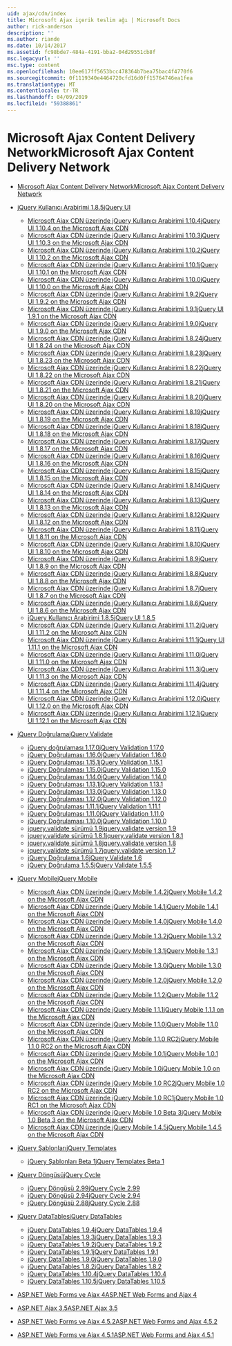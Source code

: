 ```yaml
---
uid: ajax/cdn/index
title: Microsoft Ajax içerik teslim ağı | Microsoft Docs
author: rick-anderson
description: ''
ms.author: riande
ms.date: 10/14/2017
ms.assetid: fc98bde7-484a-4191-bba2-04d29551cb8f
msc.legacyurl: ''
msc.type: content
ms.openlocfilehash: 10ee617ff5653bcc478364b7bea75bac4f4770f6
ms.sourcegitcommit: 0f1119340e4464720cfd16d0ff15764746ea1fea
ms.translationtype: MT
ms.contentlocale: tr-TR
ms.lasthandoff: 04/09/2019
ms.locfileid: "59388861"
---
```

# <a name="microsoft-ajax-content-delivery-network"></a><span data-ttu-id="c15b9-102">Microsoft Ajax Content Delivery Network</span><span class="sxs-lookup"><span data-stu-id="c15b9-102">Microsoft Ajax Content Delivery Network</span></span>

- [<span data-ttu-id="c15b9-103">Microsoft Ajax Content Delivery Network</span><span class="sxs-lookup"><span data-stu-id="c15b9-103">Microsoft Ajax Content Delivery Network</span></span>](overview.md)
- [<span data-ttu-id="c15b9-104">jQuery Kullanıcı Arabirimi 1.8.5</span><span class="sxs-lookup"><span data-stu-id="c15b9-104">jQuery UI</span></span>](jquery-ui/index.md)

    - [<span data-ttu-id="c15b9-105">Microsoft Ajax CDN üzerinde jQuery Kullanıcı Arabirimi 1.10.4</span><span class="sxs-lookup"><span data-stu-id="c15b9-105">jQuery UI 1.10.4 on the Microsoft Ajax CDN</span></span>](jquery-ui/cdnjqueryui1104.md)
    - [<span data-ttu-id="c15b9-106">Microsoft Ajax CDN üzerinde jQuery Kullanıcı Arabirimi 1.10.3</span><span class="sxs-lookup"><span data-stu-id="c15b9-106">jQuery UI 1.10.3 on the Microsoft Ajax CDN</span></span>](jquery-ui/cdnjqueryui1103.md)
    - [<span data-ttu-id="c15b9-107">Microsoft Ajax CDN üzerinde jQuery Kullanıcı Arabirimi 1.10.2</span><span class="sxs-lookup"><span data-stu-id="c15b9-107">jQuery UI 1.10.2 on the Microsoft Ajax CDN</span></span>](jquery-ui/cdnjqueryui1102.md)
    - [<span data-ttu-id="c15b9-108">Microsoft Ajax CDN üzerinde jQuery Kullanıcı Arabirimi 1.10.1</span><span class="sxs-lookup"><span data-stu-id="c15b9-108">jQuery UI 1.10.1 on the Microsoft Ajax CDN</span></span>](jquery-ui/cdnjqueryui1101.md)
    - [<span data-ttu-id="c15b9-109">Microsoft Ajax CDN üzerinde jQuery Kullanıcı Arabirimi 1.10.0</span><span class="sxs-lookup"><span data-stu-id="c15b9-109">jQuery UI 1.10.0 on the Microsoft Ajax CDN</span></span>](jquery-ui/cdnjqueryui1100.md)
    - [<span data-ttu-id="c15b9-110">Microsoft Ajax CDN üzerinde jQuery Kullanıcı Arabirimi 1.9.2</span><span class="sxs-lookup"><span data-stu-id="c15b9-110">jQuery UI 1.9.2 on the Microsoft Ajax CDN</span></span>](jquery-ui/cdnjqueryui192.md)
    - [<span data-ttu-id="c15b9-111">Microsoft Ajax CDN üzerinde jQuery Kullanıcı Arabirimi 1.9.1</span><span class="sxs-lookup"><span data-stu-id="c15b9-111">jQuery UI 1.9.1 on the Microsoft Ajax CDN</span></span>](jquery-ui/cdnjqueryui191.md)
    - [<span data-ttu-id="c15b9-112">Microsoft Ajax CDN üzerinde jQuery Kullanıcı Arabirimi 1.9.0</span><span class="sxs-lookup"><span data-stu-id="c15b9-112">jQuery UI 1.9.0 on the Microsoft Ajax CDN</span></span>](jquery-ui/cdnjqueryui190.md)
    - [<span data-ttu-id="c15b9-113">Microsoft Ajax CDN üzerinde jQuery Kullanıcı Arabirimi 1.8.24</span><span class="sxs-lookup"><span data-stu-id="c15b9-113">jQuery UI 1.8.24 on the Microsoft Ajax CDN</span></span>](jquery-ui/cdnjqueryui1824.md)
    - [<span data-ttu-id="c15b9-114">Microsoft Ajax CDN üzerinde jQuery Kullanıcı Arabirimi 1.8.23</span><span class="sxs-lookup"><span data-stu-id="c15b9-114">jQuery UI 1.8.23 on the Microsoft Ajax CDN</span></span>](jquery-ui/cdnjqueryui1823.md)
    - [<span data-ttu-id="c15b9-115">Microsoft Ajax CDN üzerinde jQuery Kullanıcı Arabirimi 1.8.22</span><span class="sxs-lookup"><span data-stu-id="c15b9-115">jQuery UI 1.8.22 on the Microsoft Ajax CDN</span></span>](jquery-ui/cdnjqueryui1822.md)
    - [<span data-ttu-id="c15b9-116">Microsoft Ajax CDN üzerinde jQuery Kullanıcı Arabirimi 1.8.21</span><span class="sxs-lookup"><span data-stu-id="c15b9-116">jQuery UI 1.8.21 on the Microsoft Ajax CDN</span></span>](jquery-ui/cdnjqueryui1821.md)
    - [<span data-ttu-id="c15b9-117">Microsoft Ajax CDN üzerinde jQuery Kullanıcı Arabirimi 1.8.20</span><span class="sxs-lookup"><span data-stu-id="c15b9-117">jQuery UI 1.8.20 on the Microsoft Ajax CDN</span></span>](jquery-ui/cdnjqueryui1820.md)
    - [<span data-ttu-id="c15b9-118">Microsoft Ajax CDN üzerinde jQuery Kullanıcı Arabirimi 1.8.19</span><span class="sxs-lookup"><span data-stu-id="c15b9-118">jQuery UI 1.8.19 on the Microsoft Ajax CDN</span></span>](jquery-ui/cdnjqueryui1819.md)
    - [<span data-ttu-id="c15b9-119">Microsoft Ajax CDN üzerinde jQuery Kullanıcı Arabirimi 1.8.18</span><span class="sxs-lookup"><span data-stu-id="c15b9-119">jQuery UI 1.8.18 on the Microsoft Ajax CDN</span></span>](jquery-ui/cdnjqueryui1818.md)
    - [<span data-ttu-id="c15b9-120">Microsoft Ajax CDN üzerinde jQuery Kullanıcı Arabirimi 1.8.17</span><span class="sxs-lookup"><span data-stu-id="c15b9-120">jQuery UI 1.8.17 on the Microsoft Ajax CDN</span></span>](jquery-ui/cdnjqueryui1817.md)
    - [<span data-ttu-id="c15b9-121">Microsoft Ajax CDN üzerinde jQuery Kullanıcı Arabirimi 1.8.16</span><span class="sxs-lookup"><span data-stu-id="c15b9-121">jQuery UI 1.8.16 on the Microsoft Ajax CDN</span></span>](jquery-ui/cdnjqueryui1816.md)
    - [<span data-ttu-id="c15b9-122">Microsoft Ajax CDN üzerinde jQuery Kullanıcı Arabirimi 1.8.15</span><span class="sxs-lookup"><span data-stu-id="c15b9-122">jQuery UI 1.8.15 on the Microsoft Ajax CDN</span></span>](jquery-ui/cdnjqueryui1815.md)
    - [<span data-ttu-id="c15b9-123">Microsoft Ajax CDN üzerinde jQuery Kullanıcı Arabirimi 1.8.14</span><span class="sxs-lookup"><span data-stu-id="c15b9-123">jQuery UI 1.8.14 on the Microsoft Ajax CDN</span></span>](jquery-ui/cdnjqueryui1814.md)
    - [<span data-ttu-id="c15b9-124">Microsoft Ajax CDN üzerinde jQuery Kullanıcı Arabirimi 1.8.13</span><span class="sxs-lookup"><span data-stu-id="c15b9-124">jQuery UI 1.8.13 on the Microsoft Ajax CDN</span></span>](jquery-ui/cdnjqueryui1813.md)
    - [<span data-ttu-id="c15b9-125">Microsoft Ajax CDN üzerinde jQuery Kullanıcı Arabirimi 1.8.12</span><span class="sxs-lookup"><span data-stu-id="c15b9-125">jQuery UI 1.8.12 on the Microsoft Ajax CDN</span></span>](jquery-ui/cdnjqueryui1812.md)
    - [<span data-ttu-id="c15b9-126">Microsoft Ajax CDN üzerinde jQuery Kullanıcı Arabirimi 1.8.11</span><span class="sxs-lookup"><span data-stu-id="c15b9-126">jQuery UI 1.8.11 on the Microsoft Ajax CDN</span></span>](jquery-ui/cdnjqueryui1811.md)
    - [<span data-ttu-id="c15b9-127">Microsoft Ajax CDN üzerinde jQuery Kullanıcı Arabirimi 1.8.10</span><span class="sxs-lookup"><span data-stu-id="c15b9-127">jQuery UI 1.8.10 on the Microsoft Ajax CDN</span></span>](jquery-ui/cdnjqueryui1910.md)
    - [<span data-ttu-id="c15b9-128">Microsoft Ajax CDN üzerinde jQuery Kullanıcı Arabirimi 1.8.9</span><span class="sxs-lookup"><span data-stu-id="c15b9-128">jQuery UI 1.8.9 on the Microsoft Ajax CDN</span></span>](jquery-ui/cdnjqueryui189.md)
    - [<span data-ttu-id="c15b9-129">Microsoft Ajax CDN üzerinde jQuery Kullanıcı Arabirimi 1.8.8</span><span class="sxs-lookup"><span data-stu-id="c15b9-129">jQuery UI 1.8.8 on the Microsoft Ajax CDN</span></span>](jquery-ui/cdnjqueryui188.md)
    - [<span data-ttu-id="c15b9-130">Microsoft Ajax CDN üzerinde jQuery Kullanıcı Arabirimi 1.8.7</span><span class="sxs-lookup"><span data-stu-id="c15b9-130">jQuery UI 1.8.7 on the Microsoft Ajax CDN</span></span>](jquery-ui/cdnjqueryui187.md)
    - [<span data-ttu-id="c15b9-131">Microsoft Ajax CDN üzerinde jQuery Kullanıcı Arabirimi 1.8.6</span><span class="sxs-lookup"><span data-stu-id="c15b9-131">jQuery UI 1.8.6 on the Microsoft Ajax CDN</span></span>](jquery-ui/cdnjqueryui186.md)
    - [<span data-ttu-id="c15b9-132">jQuery Kullanıcı Arabirimi 1.8.5</span><span class="sxs-lookup"><span data-stu-id="c15b9-132">jQuery UI 1.8.5</span></span>](jquery-ui/cdnjqueryui185.md)
    - [<span data-ttu-id="c15b9-133">Microsoft Ajax CDN üzerinde jQuery Kullanıcı Arabirimi 1.11.2</span><span class="sxs-lookup"><span data-stu-id="c15b9-133">jQuery UI 1.11.2 on the Microsoft Ajax CDN</span></span>](jquery-ui/cdnjqueryui1112.md)
    - [<span data-ttu-id="c15b9-134">Microsoft Ajax CDN üzerinde jQuery Kullanıcı Arabirimi 1.11.1</span><span class="sxs-lookup"><span data-stu-id="c15b9-134">jQuery UI 1.11.1 on the Microsoft Ajax CDN</span></span>](jquery-ui/cdnjqueryui1111.md)
    - [<span data-ttu-id="c15b9-135">Microsoft Ajax CDN üzerinde jQuery Kullanıcı Arabirimi 1.11.0</span><span class="sxs-lookup"><span data-stu-id="c15b9-135">jQuery UI 1.11.0 on the Microsoft Ajax CDN</span></span>](jquery-ui/cdnjqueryui1110.md)
    - [<span data-ttu-id="c15b9-136">Microsoft Ajax CDN üzerinde jQuery Kullanıcı Arabirimi 1.11.3</span><span class="sxs-lookup"><span data-stu-id="c15b9-136">jQuery UI 1.11.3 on the Microsoft Ajax CDN</span></span>](jquery-ui/cdnjqueryui1113.md)
    - [<span data-ttu-id="c15b9-137">Microsoft Ajax CDN üzerinde jQuery Kullanıcı Arabirimi 1.11.4</span><span class="sxs-lookup"><span data-stu-id="c15b9-137">jQuery UI 1.11.4 on the Microsoft Ajax CDN</span></span>](jquery-ui/cdnjqueryui1114.md)
    - [<span data-ttu-id="c15b9-138">Microsoft Ajax CDN üzerinde jQuery Kullanıcı Arabirimi 1.12.0</span><span class="sxs-lookup"><span data-stu-id="c15b9-138">jQuery UI 1.12.0 on the Microsoft Ajax CDN</span></span>](jquery-ui/cdnjqueryui1120.md)
    - [<span data-ttu-id="c15b9-139">Microsoft Ajax CDN üzerinde jQuery Kullanıcı Arabirimi 1.12.1</span><span class="sxs-lookup"><span data-stu-id="c15b9-139">jQuery UI 1.12.1 on the Microsoft Ajax CDN</span></span>](jquery-ui/cdnjqueryui1121.md)
- [<span data-ttu-id="c15b9-140">jQuery Doğrulama</span><span class="sxs-lookup"><span data-stu-id="c15b9-140">jQuery Validate</span></span>](jquery-validate/index.md)

    - [<span data-ttu-id="c15b9-141">jQuery doğrulaması 1.17.0</span><span class="sxs-lookup"><span data-stu-id="c15b9-141">jQuery Validation 1.17.0</span></span>](jquery-validate/cdnjqueryvalidate1170.md)
    - [<span data-ttu-id="c15b9-142">jQuery Doğrulaması 1.16.0</span><span class="sxs-lookup"><span data-stu-id="c15b9-142">jQuery Validation 1.16.0</span></span>](jquery-validate/cdnjqueryvalidate1160.md)
    - [<span data-ttu-id="c15b9-143">jQuery Doğrulaması 1.15.1</span><span class="sxs-lookup"><span data-stu-id="c15b9-143">jQuery Validation 1.15.1</span></span>](jquery-validate/cdnjqueryvalidate1151.md)
    - [<span data-ttu-id="c15b9-144">jQuery Doğrulaması 1.15.0</span><span class="sxs-lookup"><span data-stu-id="c15b9-144">jQuery Validation 1.15.0</span></span>](jquery-validate/cdnjqueryvalidate1150.md)
    - [<span data-ttu-id="c15b9-145">jQuery Doğrulaması 1.14.0</span><span class="sxs-lookup"><span data-stu-id="c15b9-145">jQuery Validation 1.14.0</span></span>](jquery-validate/cdnjqueryvalidate1140.md)
    - [<span data-ttu-id="c15b9-146">jQuery Doğrulaması 1.13.1</span><span class="sxs-lookup"><span data-stu-id="c15b9-146">jQuery Validation 1.13.1</span></span>](jquery-validate/cdnjqueryvalidate1131.md)
    - [<span data-ttu-id="c15b9-147">jQuery Doğrulaması 1.13.0</span><span class="sxs-lookup"><span data-stu-id="c15b9-147">jQuery Validation 1.13.0</span></span>](jquery-validate/cdnjqueryvalidate1130.md)
    - [<span data-ttu-id="c15b9-148">jQuery Doğrulaması 1.12.0</span><span class="sxs-lookup"><span data-stu-id="c15b9-148">jQuery Validation 1.12.0</span></span>](jquery-validate/cdnjqueryvalidate1120.md)
    - [<span data-ttu-id="c15b9-149">jQuery Doğrulaması 1.11.1</span><span class="sxs-lookup"><span data-stu-id="c15b9-149">jQuery Validation 1.11.1</span></span>](jquery-validate/cdnjqueryvalidate1111.md)
    - [<span data-ttu-id="c15b9-150">jQuery Doğrulaması 1.11.0</span><span class="sxs-lookup"><span data-stu-id="c15b9-150">jQuery Validation 1.11.0</span></span>](jquery-validate/cdnjqueryvalidate111.md)
    - [<span data-ttu-id="c15b9-151">jQuery Doğrulaması 1.10.0</span><span class="sxs-lookup"><span data-stu-id="c15b9-151">jQuery Validation 1.10.0</span></span>](jquery-validate/cdnjqueryvalidate110.md)
    - [<span data-ttu-id="c15b9-152">jquery.validate sürümü 1.9</span><span class="sxs-lookup"><span data-stu-id="c15b9-152">jquery.validate version 1.9</span></span>](jquery-validate/cdnjqueryvalidate19.md)
    - [<span data-ttu-id="c15b9-153">jquery.validate sürümü 1.8.1</span><span class="sxs-lookup"><span data-stu-id="c15b9-153">jquery.validate version 1.8.1</span></span>](jquery-validate/cdnjqueryvalidate181.md)
    - [<span data-ttu-id="c15b9-154">jquery.validate sürümü 1.8</span><span class="sxs-lookup"><span data-stu-id="c15b9-154">jquery.validate version 1.8</span></span>](jquery-validate/cdnjqueryvalidate18.md)
    - [<span data-ttu-id="c15b9-155">jquery.validate sürümü 1.7</span><span class="sxs-lookup"><span data-stu-id="c15b9-155">jquery.validate version 1.7</span></span>](jquery-validate/cdnjqueryvalidate17.md)
    - [<span data-ttu-id="c15b9-156">jQuery Doğrulama 1.6</span><span class="sxs-lookup"><span data-stu-id="c15b9-156">jQuery Validate 1.6</span></span>](jquery-validate/cdnjqueryvalidate16.md)
    - [<span data-ttu-id="c15b9-157">jQuery Doğrulama 1.5.5</span><span class="sxs-lookup"><span data-stu-id="c15b9-157">jQuery Validate 1.5.5</span></span>](jquery-validate/cdnjqueryvalidate155.md)
- [<span data-ttu-id="c15b9-158">jQuery Mobile</span><span class="sxs-lookup"><span data-stu-id="c15b9-158">jQuery Mobile</span></span>](jquery-mobile/index.md)

    - [<span data-ttu-id="c15b9-159">Microsoft Ajax CDN üzerinde jQuery Mobile 1.4.2</span><span class="sxs-lookup"><span data-stu-id="c15b9-159">jQuery Mobile 1.4.2 on the Microsoft Ajax CDN</span></span>](jquery-mobile/cdnjquerymobile142.md)
    - [<span data-ttu-id="c15b9-160">Microsoft Ajax CDN üzerinde jQuery Mobile 1.4.1</span><span class="sxs-lookup"><span data-stu-id="c15b9-160">jQuery Mobile 1.4.1 on the Microsoft Ajax CDN</span></span>](jquery-mobile/cdnjquerymobile141.md)
    - [<span data-ttu-id="c15b9-161">Microsoft Ajax CDN üzerinde jQuery Mobile 1.4.0</span><span class="sxs-lookup"><span data-stu-id="c15b9-161">jQuery Mobile 1.4.0 on the Microsoft Ajax CDN</span></span>](jquery-mobile/cdnjquerymobile140.md)
    - [<span data-ttu-id="c15b9-162">Microsoft Ajax CDN üzerinde jQuery Mobile 1.3.2</span><span class="sxs-lookup"><span data-stu-id="c15b9-162">jQuery Mobile 1.3.2 on the Microsoft Ajax CDN</span></span>](jquery-mobile/cdnjquerymobile132.md)
    - [<span data-ttu-id="c15b9-163">Microsoft Ajax CDN üzerinde jQuery Mobile 1.3.1</span><span class="sxs-lookup"><span data-stu-id="c15b9-163">jQuery Mobile 1.3.1 on the Microsoft Ajax CDN</span></span>](jquery-mobile/cdnjquerymobile131.md)
    - [<span data-ttu-id="c15b9-164">Microsoft Ajax CDN üzerinde jQuery Mobile 1.3.0</span><span class="sxs-lookup"><span data-stu-id="c15b9-164">jQuery Mobile 1.3.0 on the Microsoft Ajax CDN</span></span>](jquery-mobile/cdnjquerymobile130.md)
    - [<span data-ttu-id="c15b9-165">Microsoft Ajax CDN üzerinde jQuery Mobile 1.2.0</span><span class="sxs-lookup"><span data-stu-id="c15b9-165">jQuery Mobile 1.2.0 on the Microsoft Ajax CDN</span></span>](jquery-mobile/cdnjquerymobile120.md)
    - [<span data-ttu-id="c15b9-166">Microsoft Ajax CDN üzerinde jQuery Mobile 1.1.2</span><span class="sxs-lookup"><span data-stu-id="c15b9-166">jQuery Mobile 1.1.2 on the Microsoft Ajax CDN</span></span>](jquery-mobile/cdnjquerymobile112.md)
    - [<span data-ttu-id="c15b9-167">Microsoft Ajax CDN üzerinde jQuery Mobile 1.1.1</span><span class="sxs-lookup"><span data-stu-id="c15b9-167">jQuery Mobile 1.1.1 on the Microsoft Ajax CDN</span></span>](jquery-mobile/cdnjquerymobile111.md)
    - [<span data-ttu-id="c15b9-168">Microsoft Ajax CDN üzerinde jQuery Mobile 1.1.0</span><span class="sxs-lookup"><span data-stu-id="c15b9-168">jQuery Mobile 1.1.0 on the Microsoft Ajax CDN</span></span>](jquery-mobile/cdnjquerymobile110.md)
    - [<span data-ttu-id="c15b9-169">Microsoft Ajax CDN üzerinde jQuery Mobile 1.1.0 RC2</span><span class="sxs-lookup"><span data-stu-id="c15b9-169">jQuery Mobile 1.1.0 RC2 on the Microsoft Ajax CDN</span></span>](jquery-mobile/cdnjquerymobile110rc2.md)
    - [<span data-ttu-id="c15b9-170">Microsoft Ajax CDN üzerinde jQuery Mobile 1.0.1</span><span class="sxs-lookup"><span data-stu-id="c15b9-170">jQuery Mobile 1.0.1 on the Microsoft Ajax CDN</span></span>](jquery-mobile/cdnjquerymobile101.md)
    - [<span data-ttu-id="c15b9-171">Microsoft Ajax CDN üzerinde jQuery Mobile 1.0</span><span class="sxs-lookup"><span data-stu-id="c15b9-171">jQuery Mobile 1.0 on the Microsoft Ajax CDN</span></span>](jquery-mobile/cdnjquerymobile10.md)
    - [<span data-ttu-id="c15b9-172">Microsoft Ajax CDN üzerinde jQuery Mobile 1.0 RC2</span><span class="sxs-lookup"><span data-stu-id="c15b9-172">jQuery Mobile 1.0 RC2 on the Microsoft Ajax CDN</span></span>](jquery-mobile/cdnjquerymobile10rc2.md)
    - [<span data-ttu-id="c15b9-173">Microsoft Ajax CDN üzerinde jQuery Mobile 1.0 RC1</span><span class="sxs-lookup"><span data-stu-id="c15b9-173">jQuery Mobile 1.0 RC1 on the Microsoft Ajax CDN</span></span>](jquery-mobile/cdnjquerymobile10rc1.md)
    - [<span data-ttu-id="c15b9-174">Microsoft Ajax CDN üzerinde jQuery Mobile 1.0 Beta 3</span><span class="sxs-lookup"><span data-stu-id="c15b9-174">jQuery Mobile 1.0 Beta 3 on the Microsoft Ajax CDN</span></span>](jquery-mobile/cdnjquerymobile10b3.md)
    - [<span data-ttu-id="c15b9-175">Microsoft Ajax CDN üzerinde jQuery Mobile 1.4.5</span><span class="sxs-lookup"><span data-stu-id="c15b9-175">jQuery Mobile 1.4.5 on the Microsoft Ajax CDN</span></span>](jquery-mobile/cdnjquerymobile145.md)
- [<span data-ttu-id="c15b9-176">jQuery Şablonları</span><span class="sxs-lookup"><span data-stu-id="c15b9-176">jQuery Templates</span></span>](jquery-templates/index.md)

    - [<span data-ttu-id="c15b9-177">jQuery Şablonları Beta 1</span><span class="sxs-lookup"><span data-stu-id="c15b9-177">jQuery Templates Beta 1</span></span>](jquery-templates/cdnjquerytemplatesbeta1.md)
- [<span data-ttu-id="c15b9-178">jQuery Döngüsü</span><span class="sxs-lookup"><span data-stu-id="c15b9-178">jQuery Cycle</span></span>](jquery-cycle/index.md)

    - [<span data-ttu-id="c15b9-179">jQuery Döngüsü 2.99</span><span class="sxs-lookup"><span data-stu-id="c15b9-179">jQuery Cycle 2.99</span></span>](jquery-cycle/cdnjquerycycle299.md)
    - [<span data-ttu-id="c15b9-180">jQuery Döngüsü 2.94</span><span class="sxs-lookup"><span data-stu-id="c15b9-180">jQuery Cycle 2.94</span></span>](jquery-cycle/cdnjquerycycle294.md)
    - [<span data-ttu-id="c15b9-181">jQuery Döngüsü 2.88</span><span class="sxs-lookup"><span data-stu-id="c15b9-181">jQuery Cycle 2.88</span></span>](jquery-cycle/cdnjquerycycle288.md)
- [<span data-ttu-id="c15b9-182">jQuery DataTables</span><span class="sxs-lookup"><span data-stu-id="c15b9-182">jQuery DataTables</span></span>](jquery-datatables/index.md)

    - [<span data-ttu-id="c15b9-183">jQuery DataTables 1.9.4</span><span class="sxs-lookup"><span data-stu-id="c15b9-183">jQuery DataTables 1.9.4</span></span>](jquery-datatables/cdnjquerydatatables194.md)
    - [<span data-ttu-id="c15b9-184">jQuery DataTables 1.9.3</span><span class="sxs-lookup"><span data-stu-id="c15b9-184">jQuery DataTables 1.9.3</span></span>](jquery-datatables/cdnjquerydatatables193.md)
    - [<span data-ttu-id="c15b9-185">jQuery DataTables 1.9.2</span><span class="sxs-lookup"><span data-stu-id="c15b9-185">jQuery DataTables 1.9.2</span></span>](jquery-datatables/cdnjquerydatatables192.md)
    - [<span data-ttu-id="c15b9-186">jQuery DataTables 1.9.1</span><span class="sxs-lookup"><span data-stu-id="c15b9-186">jQuery DataTables 1.9.1</span></span>](jquery-datatables/cdnjquerydatatables191.md)
    - [<span data-ttu-id="c15b9-187">jQuery DataTables 1.9.0</span><span class="sxs-lookup"><span data-stu-id="c15b9-187">jQuery DataTables 1.9.0</span></span>](jquery-datatables/cdnjquerydatatables190.md)
    - [<span data-ttu-id="c15b9-188">jQuery DataTables 1.8.2</span><span class="sxs-lookup"><span data-stu-id="c15b9-188">jQuery DataTables 1.8.2</span></span>](jquery-datatables/cdnjquerydatatables182.md)
    - [<span data-ttu-id="c15b9-189">jQuery DataTables 1.10.4</span><span class="sxs-lookup"><span data-stu-id="c15b9-189">jQuery DataTables 1.10.4</span></span>](jquery-datatables/cdnjquerydatatables104.md)
    - [<span data-ttu-id="c15b9-190">jQuery DataTables 1.10.5</span><span class="sxs-lookup"><span data-stu-id="c15b9-190">jQuery DataTables 1.10.5</span></span>](jquery-datatables/cdnjquerydatatables105.md)
- [<span data-ttu-id="c15b9-191">ASP.NET Web Forms ve Ajax 4</span><span class="sxs-lookup"><span data-stu-id="c15b9-191">ASP.NET Web Forms and Ajax 4</span></span>](cdnajax4.md)
- [<span data-ttu-id="c15b9-192">ASP.NET Ajax 3.5</span><span class="sxs-lookup"><span data-stu-id="c15b9-192">ASP.NET Ajax 3.5</span></span>](cdnajax35.md)
- [<span data-ttu-id="c15b9-193">ASP.NET Web Forms ve Ajax 4.5.2</span><span class="sxs-lookup"><span data-stu-id="c15b9-193">ASP.NET Web Forms and Ajax 4.5.2</span></span>](cdnajax452.md)
- [<span data-ttu-id="c15b9-194">ASP.NET Web Forms ve Ajax 4.5.1</span><span class="sxs-lookup"><span data-stu-id="c15b9-194">ASP.NET Web Forms and Ajax 4.5.1</span></span>](cdnajax451.md)
